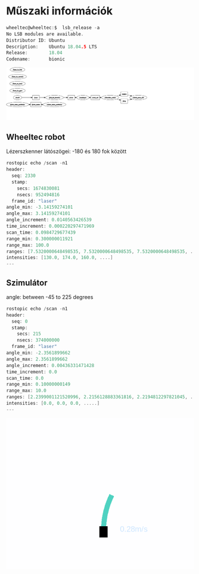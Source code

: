 # Műszaki információk

``` c
wheeltec@wheeltec:$  lsb_release -a
No LSB modules are available.
Distributor ID: Ubuntu
Description:    Ubuntu 18.04.5 LTS
Release:        18.04
Codename:       bionic
```

![Alt text](rosgraph01.svg)



## Wheeltec robot

Lézerszkenner látószögei: -180 és 180 fok között

``` c
rostopic echo /scan -n1
header:
  seq: 2330
  stamp:
    secs: 1674830081
    nsecs: 952494816
  frame_id: "laser"
angle_min: -3.14159274101
angle_max: 3.14159274101
angle_increment: 0.0140563426539
time_increment: 0.000220297471969
scan_time: 0.0984729677439
range_min: 0.300000011921
range_max: 100.0
ranges: [7.5320000648498535, 7.5320000648498535, 7.5320000648498535, .....]
intensities: [130.0, 174.0, 160.0, ....]
---
```

## Szimulátor

angle: between -45 to 225 degrees

``` c
rostopic echo /scan -n1
header:
  seq: 0
  stamp:
    secs: 215
    nsecs: 374000000
  frame_id: "laser"
angle_min: -2.3561899662
angle_max: 2.3561899662
angle_increment: 0.00436331471428
time_increment: 0.0
scan_time: 0.0
range_min: 0.10000000149
range_max: 10.0
ranges: [2.2399001121520996, 2.2156128883361816, 2.2194812297821045, ....]
intensities: [0.0, 0.0, 0.0, .....]
---


```


![](path_and_steering.gif.gif)

